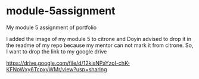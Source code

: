 # module-5assignment
My module 5 assignment of portfolio


I added the image of my module 5 to citrone and Doyin advised to drop it in the readme of my repo 
because my mentor can not mark it from citrone.
So, I want to drop the link to my google drive


https://drive.google.com/file/d/12kisNPaYzoI-chK-KFNoWxy6TcpxyWMr/view?usp=sharing
